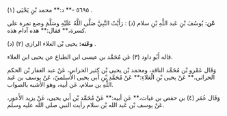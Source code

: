 ٥٦٩٥ -** د:** محمد بْنِ يَحْيَى (١) .

**عَن:** يُوسُفَ بْنِ عَبد اللَّهِ بْنِ سلام (د) : رَأَيْتُ النَّبِيَّ صَلَّى اللَّهُ عَلَيْهِ وسَلَّمَ وضع تمرة على كسرة،** فقال:** هذه آدام هذه.

**وعَنه:** يحيى بْن العلاء الرازي (٢) (د) .

قاله أَبُو داود (٣) عَن مُحَمَّد بن عيسى ابن الطباع عن يحيى ابن العلاء.

وَقَال عَمْرو بْن مُحَمَّد الناقد، ومحمد بْن يحيى بْن كثير الحراني، عَنْ عبد الغفار بْن الحكم الحراني،** عَنْ يحيى بْنِ الْعَلاءِ:** عَنْ مُحَمَّدِ بْنِ أَبي يحيى الأَسلميّ، عَنْ يوسف بن عَبد اللَّهِ بن سلام، عَن أبيه، وهو الأشبه بالصواب.

وَقَال عُمَر (٤) بن حفص بن غياث،** عَن أبيه:** عَنْ مُحَمَّد بْن أَبي يحيى، عَنْ يزيد الأَعور، عَنْ يوسف بْن عَبد الله بْن سلام رأيت النبي صلى الله عليه وسلم.